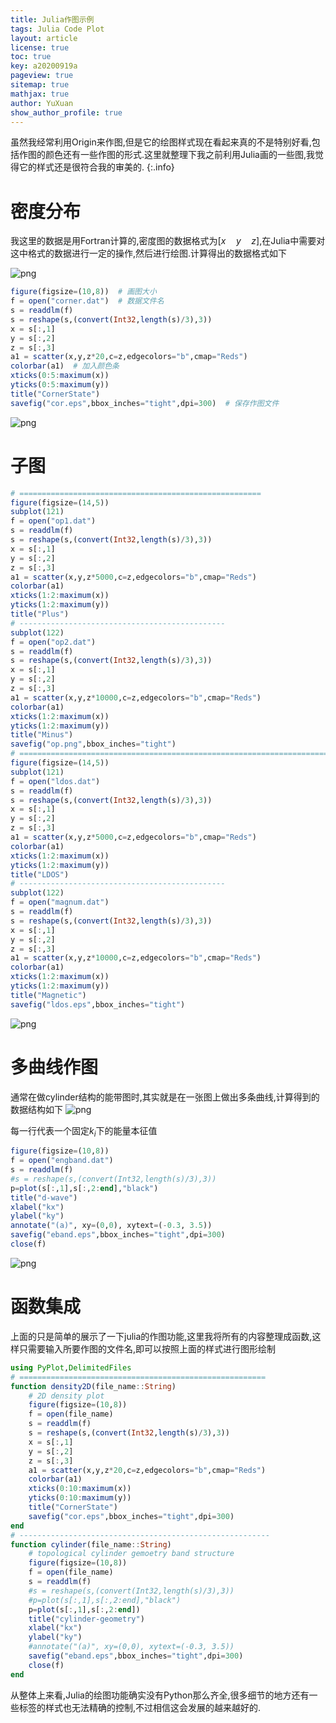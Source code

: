 ```yaml
---
title: Julia作图示例 
tags: Julia Code Plot
layout: article
license: true
toc: true
key: a20200919a
pageview: true
sitemap: true
mathjax: true
author: YuXuan
show_author_profile: true
---
```

虽然我经常利用Origin来作图,但是它的绘图样式现在看起来真的不是特别好看,包括作图的颜色还有一些作图的形式.这里就整理下我之前利用Julia画的一些图,我觉得它的样式还是很符合我的审美的.
{:.info}
<!--more-->
# 密度分布
我这里的数据是用Fortran计算的,密度图的数据格式为$[x \quad y\quad z]$,在Julia中需要对这中格式的数据进行一定的操作,然后进行绘图.计算得出的数据格式如下

![png](/assets/images/Julia/j1.png)

```julia
figure(figsize=(10,8))  # 画图大小
f = open("corner.dat")  # 数据文件名
s = readdlm(f)
s = reshape(s,(convert(Int32,length(s)/3),3))
x = s[:,1]
y = s[:,2]
z = s[:,3]
a1 = scatter(x,y,z*20,c=z,edgecolors="b",cmap="Reds")
colorbar(a1)  # 加入颜色条
xticks(0:5:maximum(x))
yticks(0:5:maximum(y))
title("CornerState")
savefig("cor.eps",bbox_inches="tight",dpi=300)  # 保存作图文件
```

![png](/assets/images/Julia/j2.png)

# 子图
```julia
# ======================================================
figure(figsize=(14,5))
subplot(121)
f = open("op1.dat")
s = readdlm(f)
s = reshape(s,(convert(Int32,length(s)/3),3))
x = s[:,1]
y = s[:,2]
z = s[:,3]
a1 = scatter(x,y,z*5000,c=z,edgecolors="b",cmap="Reds")
colorbar(a1)
xticks(1:2:maximum(x))
yticks(1:2:maximum(y))
title("Plus")
# ----------------------------------------------
subplot(122)
f = open("op2.dat")
s = readdlm(f)
s = reshape(s,(convert(Int32,length(s)/3),3))
x = s[:,1]
y = s[:,2]
z = s[:,3]
a1 = scatter(x,y,z*10000,c=z,edgecolors="b",cmap="Reds")
colorbar(a1)
xticks(1:2:maximum(x))
yticks(1:2:maximum(y))
title("Minus")
savefig("op.png",bbox_inches="tight")
# ==========================================================================================
figure(figsize=(14,5))
subplot(121)
f = open("ldos.dat")
s = readdlm(f)
s = reshape(s,(convert(Int32,length(s)/3),3))
x = s[:,1]
y = s[:,2]
z = s[:,3]
a1 = scatter(x,y,z*5000,c=z,edgecolors="b",cmap="Reds")
colorbar(a1)
xticks(1:2:maximum(x))
yticks(1:2:maximum(y))
title("LDOS")
# ----------------------------------------------
subplot(122)
f = open("magnum.dat")
s = readdlm(f)
s = reshape(s,(convert(Int32,length(s)/3),3))
x = s[:,1]
y = s[:,2]
z = s[:,3]
a1 = scatter(x,y,z*10000,c=z,edgecolors="b",cmap="Reds")
colorbar(a1)
xticks(1:2:maximum(x))
yticks(1:2:maximum(y))
title("Magnetic")
savefig("ldos.eps",bbox_inches="tight")
```

![png](/assets/images/Julia/j3.png)

# 多曲线作图
通常在做cylinder结构的能带图时,其实就是在一张图上做出多条曲线,计算得到的数据结构如下
![png](/assets/images/Julia/j4.png)

每一行代表一个固定$k_i$下的能量本征值

```julia
figure(figsize=(10,8))
f = open("engband.dat")
s = readdlm(f)
#s = reshape(s,(convert(Int32,length(s)/3),3))
p=plot(s[:,1],s[:,2:end],"black")
title("d-wave")
xlabel("kx")
ylabel("ky")
annotate("(a)", xy=(0,0), xytext=(-0.3, 3.5))
savefig("eband.eps",bbox_inches="tight",dpi=300)
close(f)
```

![png](/assets/images/Julia/j5.png)

# 函数集成
上面的只是简单的展示了一下julia的作图功能,这里我将所有的内容整理成函数,这样只需要输入所要作图的文件名,即可以按照上面的样式进行图形绘制
```julia
using PyPlot,DelimitedFiles
# =======================================================
function density2D(file_name::String)
    # 2D density plot
    figure(figsize=(10,8))
    f = open(file_name)
    s = readdlm(f)
    s = reshape(s,(convert(Int32,length(s)/3),3))
    x = s[:,1]
    y = s[:,2]
    z = s[:,3]
    a1 = scatter(x,y,z*20,c=z,edgecolors="b",cmap="Reds")
    colorbar(a1)
    xticks(0:10:maximum(x))
    yticks(0:10:maximum(y))
    title("CornerState")
    savefig("cor.eps",bbox_inches="tight",dpi=300)
end 
# --------------------------------------------------------
function cylinder(file_name::String)
    # topological cylinder gemoetry band structure
    figure(figsize=(10,8))
    f = open(file_name)
    s = readdlm(f)
    #s = reshape(s,(convert(Int32,length(s)/3),3))
    #p=plot(s[:,1],s[:,2:end],"black")
    p=plot(s[:,1],s[:,2:end])
    title("cylinder-geometry")
    xlabel("kx")
    ylabel("ky")
    #annotate("(a)", xy=(0,0), xytext=(-0.3, 3.5))
    savefig("eband.eps",bbox_inches="tight",dpi=300)
    close(f)
end 
```

从整体上来看,Julia的绘图功能确实没有Python那么齐全,很多细节的地方还有一些标签的样式也无法精确的控制,不过相信这会发展的越来越好的.